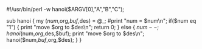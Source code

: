 #!/usr/bin/perl -w
hanoi($ARGV[0],"A","B","C");

sub hanoi {
    my ($num,$org,$buf,$des) = @_;
    #print "num = $num\n";
    if($num eq "1") {
        print "move $org to $des\n";
        return 0;
    }
    else {
        $num--;
        hanoi($num,$org,$des,$buf);
        print "move $org to $des\n";
        hanoi($num,$buf,$org,$des);
    }
}
